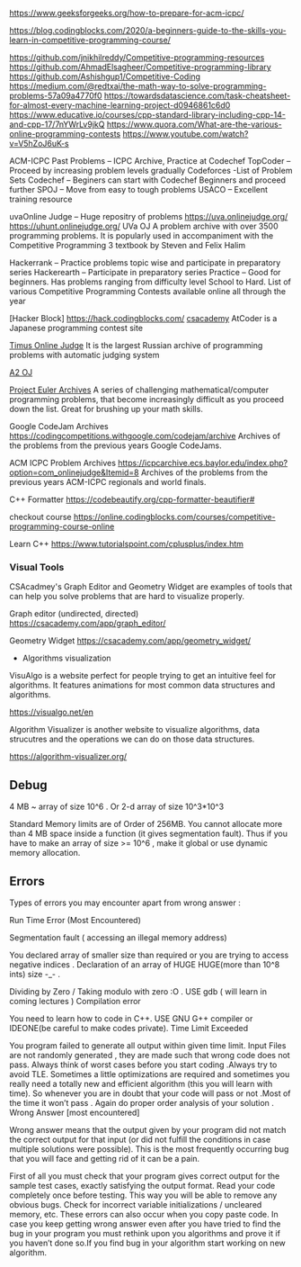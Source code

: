 https://www.geeksforgeeks.org/how-to-prepare-for-acm-icpc/

https://blog.codingblocks.com/2020/a-beginners-guide-to-the-skills-you-learn-in-competitive-programming-course/

https://github.com/jnikhilreddy/Competitive-programming-resources
https://github.com/AhmadElsagheer/Competitive-programming-library
https://github.com/Ashishgup1/Competitive-Coding
https://medium.com/@redtxai/the-math-way-to-solve-programming-problems-57a09a4770f0
https://towardsdatascience.com/task-cheatsheet-for-almost-every-machine-learning-project-d0946861c6d0
https://www.educative.io/courses/cpp-standard-library-including-cpp-14-and-cpp-17/7nYWrLv9jkQ
https://www.quora.com/What-are-the-various-online-programming-contests
https://www.youtube.com/watch?v=V5hZoJ6uK-s

ACM-ICPC Past Problems – ICPC Archive, Practice at Codechef
TopCoder – Proceed by increasing problem levels gradually
Codeforces -List of Problem Sets
Codechef – Beginers can start with Codechef Beginners and proceed further
SPOJ – Move from easy to tough problems
USACO – Excellent training resource

uvaOnline Judge – Huge repositry of problems https://uva.onlinejudge.org/
https://uhunt.onlinejudge.org/
UVa OJ
A problem archive with over 3500 programming problems. It is popularly used in accompaniment with the Competitive Programming 3 textbook by Steven and Felix Halim


Hackerrank – Practice problems topic wise and participate in preparatory series
Hackerearth – Participate in preparatory series
Practice – Good for beginners. Has problems ranging from difficulty level School to Hard.
List of various Competitive Programming Contests available online all through the year

[Hacker Block] https://hack.codingblocks.com/
[csacademy](https://csacademy.com/lessons/)
AtCoder is a Japanese programming contest site

[Timus Online Judge](https://acm.timus.ru/) It is the largest Russian archive of programming problems with automatic judging system

[A2 OJ](https://a2oj.com/)

[Project Euler Archives](https://projecteuler.net/archives)
A series of challenging mathematical/computer programming problems, that become increasingly difficult as you proceed down the list. Great for brushing up your math skills.

Google CodeJam Archives https://codingcompetitions.withgoogle.com/codejam/archive
Archives of the problems from the previous years Google CodeJams.

ACM ICPC Problem Archives https://icpcarchive.ecs.baylor.edu/index.php?option=com_onlinejudge&Itemid=8
Archives of the problems from the previous years ACM-ICPC regionals and world finals.


C++ Formatter https://codebeautify.org/cpp-formatter-beautifier#

checkout course
https://online.codingblocks.com/courses/competitive-programming-course-online

Learn C++
https://www.tutorialspoint.com/cplusplus/index.htm


### Visual Tools
CSAcadmey's Graph Editor and Geometry Widget are examples of tools that can help you solve problems that are hard to visualize properly.

Graph editor (undirected, directed)
https://csacademy.com/app/graph_editor/

Geometry Widget
https://csacademy.com/app/geometry_widget/

- Algorithms visualization

VisuAlgo is a website perfect for people trying to get an intuitive feel for algorithms. It features animations for most common data structures and algorithms.

https://visualgo.net/en

Algorithm Visualizer is another website to visualize algorithms, data strucutres and the operations we can do on those data structures.

https://algorithm-visualizer.org/



## Debug

4 MB ~ array of size 10^6 . Or 2-d array of size 10^3*10^3

Standard Memory limits are of Order of 256MB. You cannot allocate  more than 4 MB space inside a function (it gives segmentation fault). Thus if you have to make an array of size >= 10^6 , make it global or use dynamic memory allocation.

## Errors

Types of errors you may encounter apart from wrong answer :

Run Time Error (Most Encountered)

Segmentation fault ( accessing an illegal memory address)

You declared array of smaller size than required or you are trying to access negative indices .
Declaration of an array of HUGE HUGE(more than 10^8 ints) size -_- .

Dividing by Zero / Taking modulo with zero :O .
USE gdb ( will learn in coming lectures )
Compilation error

You need to learn how to code in C++.
USE GNU G++ compiler or IDEONE(be careful to make codes private).
Time Limit Exceeded

You program failed to generate all output within given time limit.
Input Files are not randomly generated , they are made such that wrong code does not pass.
Always think of worst cases before you start coding .Always try to avoid TLE.
Sometimes a little optimizations are required and sometimes you really need a totally new and efficient algorithm (this you will learn with time).
So whenever you are in doubt that your code will pass or not .Most of the time it won’t pass .
Again do proper order analysis of your solution .
Wrong Answer [most encountered]

Wrong answer means that the output given by your program did not match the correct output for that input (or did not fulfill the conditions in case multiple solutions were possible). This is the most frequently occurring bug that you will face and getting rid of it can be a pain.

First of all you must check that your program gives correct output for the sample test cases, exactly satisfying the output format.
Read your code completely once before testing. This way you will be able to remove any obvious bugs.
Check for incorrect variable initializations / uncleared memory, etc. These errors can also occur when you copy paste code.
In case you keep getting wrong answer even after you have tried to find the bug in your program you must rethink upon you algorithms and prove it if you haven’t done so.If you find bug in your algorithm start working on new algorithm.
